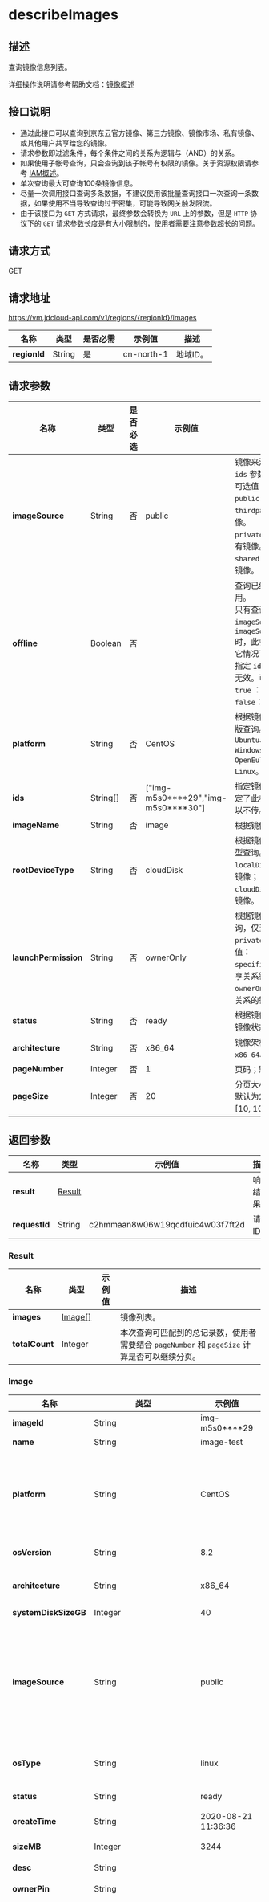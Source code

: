 # describeImages


## 描述

查询镜像信息列表。

详细操作说明请参考帮助文档：[镜像概述](https://docs.jdcloud.com/cn/virtual-machines/image-overview)

## 接口说明
- 通过此接口可以查询到京东云官方镜像、第三方镜像、镜像市场、私有镜像、或其他用户共享给您的镜像。
- 请求参数即过滤条件，每个条件之间的关系为逻辑与（AND）的关系。
- 如果使用子帐号查询，只会查询到该子帐号有权限的镜像。关于资源权限请参考 [IAM概述](https://docs.jdcloud.com/cn/iam/product-overview)。
- 单次查询最大可查询100条镜像信息。
- 尽量一次调用接口查询多条数据，不建议使用该批量查询接口一次查询一条数据，如果使用不当导致查询过于密集，可能导致网关触发限流。
- 由于该接口为 `GET` 方式请求，最终参数会转换为 `URL` 上的参数，但是 `HTTP` 协议下的 `GET` 请求参数长度是有大小限制的，使用者需要注意参数超长的问题。


## 请求方式
GET

## 请求地址
https://vm.jdcloud-api.com/v1/regions/{regionId}/images

|名称|类型|是否必需|示例值|描述|
|---|---|---|---|---|
|**regionId**|String|是|cn-north-1|地域ID。|

## 请求参数
|名称|类型|是否必选|示例值|描述|
|---|---|---|---|---|
|**imageSource**|String|否|public|镜像来源，如果没有指定 `ids` 参数，此参数必传。可选值：<br>`public`：官方镜像。<br>`thirdparty`：镜像市场镜像。<br>`private`：用户自己的私有镜像。<br>`shared`：其他用户共享的镜像。|
|**offline**|Boolean|否| |查询已经下线的镜像时使用。<br>只有查询 `imageSource=public` 或 `imageSource=thirdparty` 时，此参数才有意义，其它情况下此参数无效。<br>指定 `ids` 查询时，此参数无效。可选值：<br>`true` ：已下线；<br>`false`：未下线。|
|**platform**|String|否|CentOS|根据镜像的操作系统发行版查询。可选值：<br> `Ubuntu、CentOS、Windows Server、OpenEuler、Rocky Linux`。<br>|
|**ids**|String[]|否|\[&quot;img-m5s0\*\*\*\*29&quot;,&quot;img-m5s0****30&quot;]|指定镜像ID查询，如果指定了此参数，其它参数可以不传。<br>|
|**imageName**|String|否| image|根据镜像名称模糊查询。|
|**rootDeviceType**|String|否|cloudDisk|根据镜像支持的系统盘类型查询。可选值：<br>`localDisk` ：本地系统盘镜像；<br>`cloudDisk`： 云盘系统盘镜像。|
|**launchPermission**|String|否|ownerOnly|根据镜像的使用权限查询，仅当 `imageSource` 为 `private` 时有效。可选值：<br>`specifiedUsers`：存在共享关系镜像。<br>`ownerOnly`：不存在共享关系的镜像。<br>|
|**status**|String|否|ready|根据镜像状态查询。参考 [镜像状态](https://docs.jdcloud.com/virtual-machines/api/image_status)|
|**architecture**|String|否|x86_64|镜像架构类型。可选值： <br>`x86_64、arm64`。<br>|
|**pageNumber**|Integer|否|1|页码；默认为1。|
|**pageSize**|Integer|否|20|分页大小；<br>默认为20；取值范围：[10, 100]。|


## 返回参数
|名称|类型|示例值|描述|
|---|---|---|---|
|**result**|[Result](describeImages#user-content-result)| |响应结果。|
|**requestId**|String|c2hmmaan8w06w19qcdfuic4w03f7ft2d|请求ID。|

### <div id="user-content-result">Result</div>
|名称|类型|示例值|描述|
|---|---|---|---|
|**images**|[Image[]](describeImages#user-content-image)| |镜像列表。|
|**totalCount**|Integer| |本次查询可匹配到的总记录数，使用者需要结合 `pageNumber` 和 `pageSize` 计算是否可以继续分页。|

### <div id="user-content-image">Image</div>
|名称|类型|示例值|描述|
|---|---|---|---|
|**imageId**|String|img-m5s0****29|镜像ID。|
|**name**|String|image-test |镜像名称。|
|**platform**|String|CentOS|镜像的操作系统平台名称。可能值：<br>`Ubuntu、CentOS、Windows Server、OpenEuler、Rocky Linux、Other Linux、Other Windows`。<br>|
|**osVersion**|String|8.2|镜像的操作系统版本。|
|**architecture**|String|x86_64|镜像架构类型。可能值：<br>`x86_64、arm64`。|
|**systemDiskSizeGB**|Integer|40|镜像系统盘大小。|
|**imageSource**|String|public|镜像来源，可能值：<br>`public`：官方镜像。<br>`thirdparty`：镜像市场镜像。<br>`private`：用户自己的私有镜像。<br>`shared`：其他用户共享的镜像。|
|**osType**|String|linux|镜像的操作系统类型。可能值：`windows、linux`。|
|**status**|String|ready|镜像状态。参考 [镜像状态](https://docs.jdcloud.com/virtual-machines/api/image_status)。|
|**createTime**|String|2020-08-21 11:36:36|镜像的创建时间。|
|**sizeMB**|Integer|3244|镜像文件的实际大小。|
|**desc**|String| |镜像描述。|
|**ownerPin**|String| |该镜像拥有者的用户PIN。|
|**launchPermission**|String|all|镜像的使用权限。可能值：<br>`all`：所有人均可使用（官方镜像和镜像市场镜像会返回此值）。<br>`specifiedUsers`：镜像存在共享关系，仅拥有者和共享对象可以使用。<br>`ownerOnly`：镜像不存在共享关系，仅拥有者可以使用。<br>|
|**systemDisk**|[InstanceDiskAttachment](describeImages#user-content-instancediskattachment)| |镜像系统盘配置。|
|**dataDisks**|[InstanceDiskAttachment[]](describeImages#user-content-instancediskattachment)| |镜像数据盘配置列表。|
|**snapshotId**|String|snapshot-h8u1****36|创建云盘系统盘所使用的快照ID。系统盘类型为本地盘的镜像，此参数为空。|
|**rootDeviceType**|String|cloudDisk|镜像支持的系统盘类型。可能值：<br>`localDisk`：本地盘系统盘。<br>`cloudDisk`：云硬盘系统盘。<br>|
|**progress**|String|100|镜像复制和镜像类型转换时的进度，仅显示数值，单位为百分比。|
|**offline**|Boolean| |镜像的上下线状态。仅官方镜像和云市场镜像返回此值。可能值：<br>`true` ：已下线；<br>`false`：未下线。|


### <div id="user-content-instancediskattachment">InstanceDiskAttachment</div>
|名称|类型|示例值|描述|
|---|---|---|---|
|**diskCategory**|String|cloud|磁盘类型。可能值：<br>**系统盘**：`local` ：本地盘；`cloud` ：云硬盘。<br>**数据盘**：`cloud`：云硬盘。<br>|
|**autoDelete**|Boolean|true|是否随实例一起删除，即删除实例时是否自动删除此磁盘。此参数仅对按配置计费的非多点挂载云硬盘生效。可能值：<br>`true`：随实例删除。<br>`false`：不随实例删除。<br>|
|**localDisk**|[LocalDisk](describeImages#user-content-localdisk)| |仅本地系统盘返回此参数。对应 `diskCategory=local`。|
|**cloudDisk**|[Disk](describeImages#user-content-clouddisk)| |云硬盘配置。对应 `diskCategory=cloud`。|
|**deviceName**|String|vdb|磁盘逻辑挂载点。<br>**系统盘**：默认为vda。<br>**数据盘**：返回值：`[vdb~vdbm]`。<br>|


### <div id="user-content-localdisk">LocalDisk</div>
|名称|类型|示例值|描述|
|---|---|---|---|
|**diskType**|String||本地系统盘镜像不返回此参数。|
|**diskSizeGB**|Integer|120|磁盘容量。单位为 GiB。|

### <div id="user-content-clouddisk">Disk</div>
|名称|类型|示例值|描述|
|---|---|---|---|
|**diskType**|String| ssd.gp1|云硬盘类型。可能值： `ssd.gp1,ssd.io1,hdd.std1`|
|**diskSizeGB**|Integer| |云硬盘容量，单位为 GiB。|
|**iops**|Integer| |该云硬盘实际应用的iops值。|
|**snapshotId**|String| |创建该云硬盘的快照ID。|
|**encrypted**|Boolean| |制作快照的磁盘是否为加密盘。|


## 请求示例
GET

```
/v1/regions/cn-north-1/images?pageNumber=1&pageSize=10&imageSource=public&platform=CentOS
```



## 返回示例
```
{
    "requestId": "5dfbb22e5f44a6798476bc2408c3bb68", 
    "result": {
        "images": [
            {
                "architecture": "x86_64", 
                "createTime": "2021-01-28 16:49:05", 
                "desc": "", 
                "imageId": "img-m5s0****29", 
                "imageSource": "public", 
                "launchPermission": "all", 
                "name": "CentOS 8.2 64位", 
                "osType": "linux", 
                "osVersion": "8.2", 
                "ownerPin": "admin", 
                "platform": "CentOS", 
                "progress": "100", 
                "rootDeviceType": "cloudDisk", 
                "sizeMB": 2494, 
                "snapshotId": "snapshot-h8u1****36", 
                "status": "ready", 
                "systemDisk": {
                    "autoDelete": true, 
                    "cloudDisk": {
                        "diskSizeGB": 40, 
                        "diskType": "ssd.gp1", 
                        "encrypt": false, 
                        "encrypted": false, 
                        "snapshotId": "snapshot-h8u1****36"
                    }, 
                    "deviceName": "vda", 
                    "diskCategory": "cloud"
                }, 
                "systemDiskSizeGB": 40, 
                "uefiSupport": false
            }, 
            {
                "architecture": "x86_64", 
                "createTime": "2019-12-30 11:05:02", 
                "desc": "", 
                "imageId": "img-m5s0****30", 
                "imageSource": "public", 
                "launchPermission": "all", 
                "name": "CentOS 7.6 64位", 
                "osType": "linux", 
                "osVersion": "7.6", 
                "ownerPin": "admin", 
                "platform": "CentOS", 
                "rootDeviceType": "cloudDisk", 
                "sizeMB": 0, 
                "snapshotId": "snapshot-h8u1****36", 
                "status": "ready", 
                "systemDisk": {
                    "autoDelete": true, 
                    "cloudDisk": {
                        "diskSizeGB": 40, 
                        "diskType": "ssd.gp1", 
                        "encrypt": false, 
                        "encrypted": false, 
                        "snapshotId": "snapshot-h8u1****36"
                    }, 
                    "deviceName": "vda", 
                    "diskCategory": "cloud"
                }, 
                "systemDiskSizeGB": 40, 
                "uefiSupport": true
            }
        ], 
        "totalCount": 2
    }
}
```

## 返回码
|HTTP状态码|错误码|描述|错误解析|
|---|---|---|---|
|**200**||OK||
|**400**|FAILED_PRECONDITION|Parameter ImageSource missing|未指定 imageSource 参数。|
|**400**|OUT_OF_RANGE|PageSize out of range|分页大小超出规定范围。|
|**500**|INTERNAL|Internal server error|系统内部错误，请稍后重试。如果多次尝试失败，请提交工单。|
|**500**|UNKNOWN|Unknown server error|服务暂时不可用，请稍后重试。如果多次尝试失败，请提交工单。|
